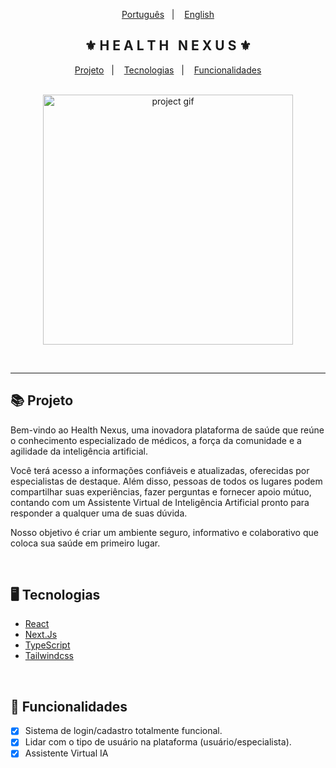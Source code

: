 <div align="center">
    <p>
        <a href="./README.md">Português</a>&nbsp;&nbsp;&nbsp;|&nbsp;&nbsp;&nbsp;
        <a href="./README.en-us.md">English</a>
    </p>
    <h2>⚜️ H E A L T H &nbsp; N E X U S ⚜️</h2>
</div>

<p align="center">
    <a href="#-projeto">Projeto</a>&nbsp;&nbsp;&nbsp;|&nbsp;&nbsp;&nbsp;
    <a href="#-tecnologias">Tecnologias</a>&nbsp;&nbsp;&nbsp;|&nbsp;&nbsp;&nbsp;
    <a href="#-funcionalidades">Funcionalidades</a>
</p>

<br/>

<div align="center">
    <img src="./public/readme.gif" alt="project gif" height="400px"/>
</div>

<br/><hr/>

## 📚 Projeto

<p>Bem-vindo ao Health Nexus, uma inovadora plataforma de saúde que reúne o conhecimento especializado de médicos, a força da comunidade e a agilidade da inteligência artificial.</p>
<p>Você terá acesso a informações confiáveis e atualizadas, oferecidas por especialistas de destaque. Além disso, pessoas de todos os lugares podem compartilhar suas experiências, fazer perguntas e fornecer apoio mútuo, contando com um Assistente Virtual de Inteligência Artificial pronto para responder a qualquer uma de suas dúvida.</p>
<p>Nosso objetivo é criar um ambiente seguro, informativo e colaborativo que coloca sua saúde em primeiro lugar.</p>

<br/>

## 🖥 Tecnologias

- [React](https://react.dev/)
- [Next.Js](https://nextjs.org/)
- [TypeScript](https://www.typescriptlang.org/)
- [Tailwindcss](https://tailwindcss.com/)

<br/>

## 🧾 Funcionalidades

- [x] Sistema de login/cadastro totalmente funcional.
- [x] Lidar com o tipo de usuário na plataforma (usuário/especialista).
- [x] Assistente Virtual IA
